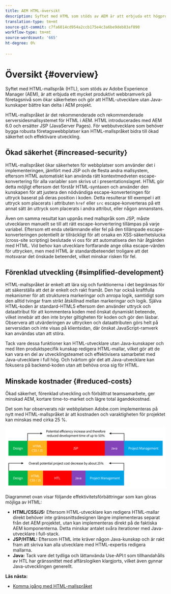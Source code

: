```yaml
---
title: AEM HTML-översikt
description: Syftet med HTML som stöds av AEM är att erbjuda ett högproduktivt webbramverk på företagsnivå som ökar säkerheten och gör att HTML-utvecklare utan Java-kunskaper bättre kan delta i AEM projekt.
translation-type: tm+mt
source-git-commit: c7fa6014cd954a2ccb175e4c3a6be9deb83af890
workflow-type: tm+mt
source-wordcount: '665'
ht-degree: 0%

---
```



# Översikt {#overview}

Syftet med HTML-mallspråk (HTL), som stöds av Adobe Experience Manager (AEM), är att erbjuda ett mycket produktivt webbramverk på företagsnivå som ökar säkerheten och gör att HTML-utvecklare utan Java-kunskaper bättre kan delta i AEM projekt.

HTML-mallspråket är det rekommenderade och rekommenderade serversidesmallsystemet för HTML i AEM. HTML introducerades med AEM 6.0 och ersätter JSP (JavaServer Pages). För webbutvecklare som behöver bygga robusta företagswebbplatser kan HTML-mallspråket bidra till ökad säkerhet och effektivare utveckling.

## Ökad säkerhet {#increased-security}

HTML-mallspråket ökar säkerheten för webbplatser som använder det i implementeringen, jämfört med JSP och de flesta andra mallsystem, eftersom HTML automatiskt kan använda rätt kontextmedveten escape-konvertering för alla variabler som skrivs ut i presentationslagret. HTML gör detta möjligt eftersom det förstår HTML-syntaxen och använder den kunskapen för att justera den nödvändiga escape-konverteringen för uttryck baserat på deras position i koden. Detta resulterar till exempel i att uttryck som placerats i attributen `href` eller `src` escape-konverteras på ett annat sätt än uttryck som placerats i andra attribut, eller någon annanstans.

Även om samma resultat kan uppnås med mallspråk som JSP, måste utvecklaren manuellt se till att rätt escape-konvertering tillämpas på varje variabel. Eftersom ett enda utelämnande eller fel på den tillämpade escape-konverteringen potentiellt är tillräckligt för att orsaka en XSS-säkerhetslucka (cross-site scripting) beslutade vi oss för att automatisera den här åtgärden med HTML. Vid behov kan utvecklare fortfarande ange olika escape-värden för uttrycken, men med HTML är standardbeteendet troligare att det motsvarar det önskade beteendet, vilket minskar risken för fel.

## Förenklad utveckling {#simplified-development}

HTML-mallspråket är enkelt att lära sig och funktionerna i det begränsas för att säkerställa att det är enkelt och rakt framåt. Den har också kraftfulla mekanismer för att strukturera markeringar och anropa logik, samtidigt som den alltid tvingar fram strikt åtskillnad mellan markeringar och logik. Själva HTML-koden är standard-HTML5 eftersom den använder uttryck och dataattribut för att kommentera koden med önskat dynamiskt beteende, vilket innebär att den inte bryter giltigheten för koden och gör den läsbar. Observera att utvärderingen av uttrycken och dataattributen görs helt på serversidan och inte visas på klientsidan, där önskat JavaScript-ramverk kan användas utan att störa.

Tack vare dessa funktioner kan HTML-utvecklare utan Java-kunskaper och med liten produktspecifik kunskap redigera HTML-mallar, vilket gör att de kan vara en del av utvecklingsteamet och effektivisera samarbetet med Java-utvecklare i full hög. Och tvärtom gör det att Java-utvecklare kan fokusera på backend-koden utan att behöva oroa sig för HTML.

## Minskade kostnader {#reduced-costs}

Ökad säkerhet, förenklad utveckling och förbättrat teamsamarbete, ger minskad AEM, kortare time-to-market och lägre total ägandekostnad.

Det som har observerats när webbplatsen Adobe.com implementeras på nytt med HTML-mallspråket är att kostnaden och varaktigheten för projektet kan minskas med cirka 25 %.

![Effektiv ökning och kostnadsminskning](assets/chlimage_1.png)

Diagrammet ovan visar följande effektivitetsförbättringar som kan göras möjliga av HTML:

* **HTML/CSS/JS:** Eftersom HTML-utvecklare kan redigera HTML-mallar direkt behöver inte gränssnittsdesignen längre implementeras separat från det AEM projektet, utan kan implementeras direkt på de faktiska AEM komponenterna. Detta minskar antalet svåra iterationer med Java-utvecklare i full-stack.
* **JSP/HTML:** Eftersom HTML inte kräver någon Java-kunskap och är rakt fram att skriva kan alla utvecklare med HTML-expertis redigera mallarna.
* **Java:** Tack vare det tydliga och lättanvända Use-API:t som tillhandahålls av HTL har gränssnittet med affärslogiken klargjorts, vilket även gynnar Java-utvecklingen generellt.

**Läs nästa:**

* [Komma igång med HTML-mallspråket](getting-started.md)
